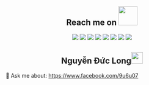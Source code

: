 <h2 align="center">Reach me on <img src="https://media.giphy.com/media/v1.Y2lkPTc5MGI3NjExbjZ4bDB5d3JmanBnOXFrNTZxbjQxbmh0cDB4Ym9saWh4amw4bXE4ZyZlcD12MV9pbnRlcm5hbF9naWZfYnlfaWQmY3Q9cw/H7YFD7A5aOisYZPQ1f/giphy.gif" width="50"></h2>
<p align="center">
<img src="https://img.shields.io/badge/-JavaScript-black?style=flat-square&logo=javascript"/>
<img src="https://img.shields.io/badge/-Nodejs-black?style=flat-square&logo=Node.js"/>
<img src="https://img.shields.io/badge/-Python-black?style=flat-square&logo=python">
<img src="https://img.shields.io/badge/-Go-black?style=flat-square&logo=go">
<img src="https://img.shields.io/badge/-MongoDB-black?style=flat-square&logo=mongodb"/>
<img src="https://img.shields.io/badge/-MySQL-black?style=flat-square&logo=mysql"/>
<img src="https://img.shields.io/badge/-Git-black?style=flat-square&logo=git"/>
<img src="https://img.shields.io/badge/-GitHub-black?style=flat-square&logo=github"/>
</p>

<p align="center">
<h2 align="center">Nguyễn Đức Long<img src="https://media.giphy.com/media/WUlplcMpOCEmTGBtBW/giphy.gif" width="30"></h2>


💬 Ask me about: https://www.facebook.com/9u6u07
